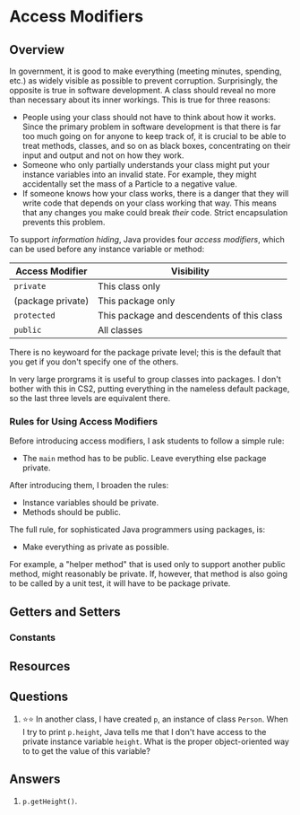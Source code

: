 # Access Modifiers
## Overview
In government, it is good to make everything (meeting minutes, spending, etc.) as widely visible as possible to prevent corruption. Surprisingly, the opposite is true in software development. A class should reveal no more than necessary about its inner workings. This is true for three reasons:

* People using your class should not have to think about how it works. Since the primary problem in software development is that there is far too much going on for anyone to keep track of, it is crucial to be able to treat methods, classes, and so on as black boxes, concentrating on their input and output and not on how they work.
* Someone who only partially understands your class might put your instance variables into an invalid state. For example, they might accidentally set the mass of a Particle to a negative value.
* If someone knows how your class works, there is a danger that they will write code that depends on your class working that way. This means that any changes you make could break *their* code. Strict encapsulation prevents this problem.

To support *information hiding*, Java provides four *access modifiers*, which can be used before any instance variable or method:

| Access Modifier | Visibility |
| --- | --- |
| `private` | This class only |
| (package private) | This package only |
| `protected` | This package and descendents of this class |
| `public` | All classes |

There is no keywoard for the package private level; this is the default that you get if you don't specify one of the others.

In very large prorgrams it is useful to group classes into packages. I don't bother with this in CS2, putting everything in the nameless default package, so the last three levels are equivalent there.

### Rules for Using Access Modifiers

Before introducing access modifiers, I ask students to follow a simple rule:

* The `main` method has to be public. Leave everything else package private.

After introducing them, I broaden the rules:

* Instance variables should be private.
* Methods should be public.

The full rule, for sophisticated Java programmers using packages, is:

* Make everything as private as possible.

For example, a "helper method" that is used only to support another public method, might reasonably be private. If, however, that method is also going to be called by a unit test, it will have to be package private.

## Getters and Setters


### Constants

## Resources
## Questions
1. :star::star: In another class, I have created `p`, an instance of class `Person`. When I try to print `p.height`, Java tells me that I don't have access to the private instance variable `height`. What is the proper object-oriented way to to get the value of this variable?
## Answers
1. `p.getHeight()`.
